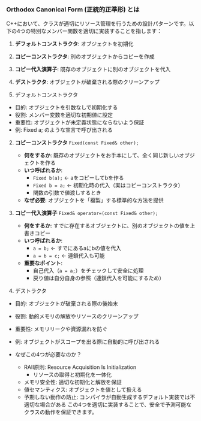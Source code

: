 ### Orthodox Canonical Form (正統的正準形) とは
C++において、クラスが適切にリソース管理を行うための設計パターンです。以下の4つの特別なメンバー関数を適切に実装することを指します：
1. **デフォルトコンストラクタ**: オブジェクトを初期化
2. **コピーコンストラクタ**: 別のオブジェクトからコピーを作成
3. **コピー代入演算子**: 既存のオブジェクトに別のオブジェクトを代入
4. **デストラクタ**: オブジェクトが破棄される際のクリーンアップ

1. デフォルトコンストラクタ
- 目的: オブジェクトを引数なしで初期化する
- 役割: メンバー変数を適切な初期値に設定
- 重要性: オブジェクトが未定義状態にならないよう保証
- 例: Fixed a; のような宣言で呼び出される

2. **コピーコンストラクタ** `Fixed(const Fixed& other);`
   - **何をするか**: 既存のオブジェクトをお手本にして、全く同じ新しいオブジェクトを作る
   - **いつ呼ばれるか**: 
     * `Fixed b(a);` ← aをコピーしてbを作る
     * `Fixed b = a;` ← 初期化時の代入（実はコピーコンストラクタ）
     * 関数の引数で値渡しするとき
   - **なぜ必要**: オブジェクトを「複製」する標準的な方法を提供

3. **コピー代入演算子** `Fixed& operator=(const Fixed& other);`
   - **何をするか**: すでに存在するオブジェクトに、別のオブジェクトの値を上書きコピー
   - **いつ呼ばれるか**:
     * `a = b;` ← すでにあるaにbの値を代入
     * `a = b = c;` ← 連鎖代入も可能
   - **重要なポイント**: 
     * 自己代入（`a = a;`）をチェックして安全に処理
     * 戻り値は自分自身の参照（連鎖代入を可能にするため）

4. デストラクタ
- 目的: オブジェクトが破棄される際の後始末
- 役割: 動的メモリの解放やリソースのクリーンアップ
- 重要性: メモリリークや資源漏れを防ぐ
- 例: オブジェクトがスコープを出る際に自動的に呼び出される

- なぜこの4つが必要なのか？
	- RAII原則: Resource Acquisition Is Initialization 
		- リソースの取得と初期化を一体化
	- メモリ安全性: 適切な初期化と解放を保証
	- 値セマンティクス: オブジェクトを値として扱える
	- 予期しない動作の防止: コンパイラが自動生成するデフォルト実装では不適切な場合がある
この4つを適切に実装することで、安全で予測可能なクラスの動作を保証できます。
